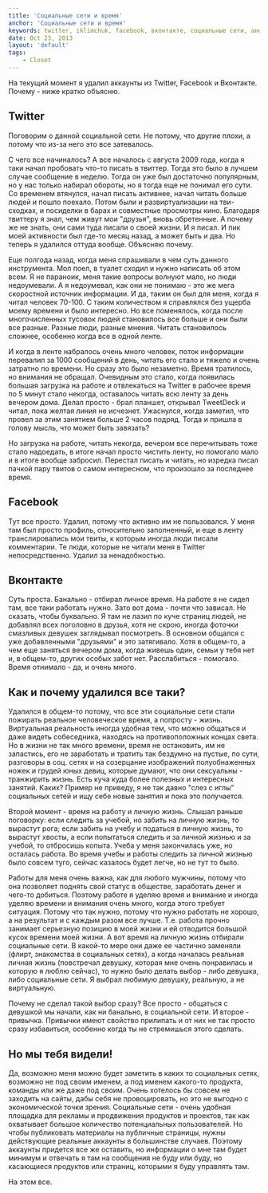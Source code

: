 ```yaml
---
title: 'Социальные сети и время'
anchor: 'Социальные сети и время'
keywords: twitter, iklimchuk, facebook, вконтакте, социальные сети, анонимность, время, жизнь
date: Oct 23, 2013
layout: 'default'
tags:
    - Closet
---
```


На текущий момент я удалил аккаунты из Twitter, Facebook и Вконтакте. Почему - ниже кратко объясню.

<!-- cut -->

## Twitter

Поговорим о данной социальной сети. Не потому, что другие плохи, а потому что из-за него это все затевалось.

С чего все начиналось? А все началось с августа 2009 года, когда я таки начал пробовать что-то писать в твиттер. Тогда это было в лучшем случае сообщение в неделю. Тогда он уже был достаточно популярным, но у нас только набирал обороты, но я тогда еще не понимал его сути. Со временем втянулся, начал писать активнее, начал читать больше людей и пошло поехало. Потом были и развиртуализации на тви-сходках, и посиделки в барах и совместные просмотры кино. Благодаря твиттеру я знал, чем живут мои "друзья", вновь обретенные. А почему же не знать, они сами туда писали о своей жизни. И я писал. И пик моей активности был где-то месяц назад, а может быть и два. Но теперь я удалился оттуда вообще. Объясняю почему.

Еще полгода назад, когда меня спрашивали в чем суть данного инструмента. Мол поел, в туалет сходил и нужно написать об этом всем. Я не параноик, меня такие вопросы волнуют мало, но люди недоумевали. А я недоумевал, как они не понимаю - это же мега скоростной источник информации. И да, таким он был для меня, когда я читал человек 70-100. С таким количеством я справлялся без ущерба моему времени и было интересно. Но все поменялось, когда после многочисленных тусовок людей становилось все больше и они были все разные. Разные люди, разные мнения. Читать становилось сложнее, особенно когда все в одной ленте.

И когда в ленте набралось очень много человек, поток информации перевалил за 1000 сообщений в день, читать его стало и тяжело и очень затратно по времени. Но сразу это было незаметно. Время тратилось, но внимания не обращал. Очевидным это стало, когда появилась большая загрузка на работе и отвлекаться на Twitter в рабочее время по 5 минут стало некогда, оставалось читать всю ленту за день вечером дома. Делал просто - брал планшет, открывал TweetDeck и читал, пока желтая линия не исчезнет. Ужаснулся, когда заметил, что провел за этим занятием больше 2 часов подряд. Тогда и пришла в голову мысль, что может быть завязать?

Но загрузка на работе, читать некогда, вечером все перечитывать тоже стало надоедать, в итоге начал просто чистить ленту, но помогало мало и в итоге вообще забросил. Перестал писать и читать, но изредка писал пачкой пару твитов о самом интересном, что произошло за последнее время.

## Facebook

Тут все просто. Удалил, потому что активно им не пользовался. У меня там был просто профиль, относительно заполненный, и еще в ленту транслировались мои твиты, к которым иногда люди писали комментарии. Те люди, которые не читали меня в Twitter непосредственно. Удалил за ненадобностью.

## Вконтакте

Суть проста. Банально - отбирал личное время. На работе я не сидел там, все таки работать нужно. Зато вот дома - почти что зависал. Не сказать, чтобы буквально. Я там не лазил по куче страниц людей, не добавлял всех поголовно в друзья, хотя не скрою, иногда фоточки смазливых девушек заглядывал посмотреть. В основном общался с уже добавленными "друзьями" и это затягивало. Хотя в общем-то, а чем еще заняться вечером дома, когда живешь один, семьи у тебя нет и, в общем-то, других особых забот нет. Расслабиться - помогало. Время отнимало - да, и очень много.

## Как и почему удалился все таки?

Удалился в общем-то потому, что все эти социальные сети стали пожирать реальное человеческое время, а попросту - жизнь. Виртуальная реальность иногда удобная тем, что можно общаться и даже видеть собеседника, находясь на противоположных концах света. Но в жизни не так много времени, время не остановить, им не запастись, его не заработать и тратить так бездумно на пустые, по сути, разговоры в соц. сетях и на созерцание изображений полуобнаженных ножек и грудей юных девиц, которые думают, что они сексуальны - транжирить жизнь. Есть куча куда более полезных и интересных занятий. Каких? Пример не приведу, я не так давно "слез с иглы" социальных сетей и ищу себе новые занятия и пока это получается.

Второй момент - время на работу и личную жизнь. Слышал раньше поговорку: если следить за учебой, но забить на личную жизнь, то вырастут рога; если забить на учебу и податься в личную жизнь, то вырастут хвосты, а если попытаться следить и за личной жизнью и за учебой, то отбросишь копыта. Учеба у меня закончилась уже, но осталась работа. Во время учебы и работы следить за личной жизнью было совсем туго, сейчас казалось будет легче, но не тут то было.

Работы для меня очень важна, как для любого мужчины, потому что она позволяет поднять свой статус в обществе, заработать денег и чего-то добиться. Поэтому работе я уделяю время и внимание и иногда уделяю времени и внимания очень много, когда этого требует ситуация. Потому что так нужно, потому что нужно работать не хорошо, а на результат и с каждым разом все лучше. Т.е. работа прочно занимает серьезную позицию в моей жизни и ей отводится большой кусок времени моей жизни. А вот время на личную жизнь отбирали социальные сети. В какой-то мере они даже ее частично заменяли (флирт, знакомства в социальных сетях), а когда началась реальная личная жизнь (повстречал девушку, которая мне очень понравилась и которую я люблю сейчас), то нужно было делать выбор - либо девушка, либо социальные сети. Я выбрал любимую девушку, реальную, а не виртуальную.

Почему не сделал такой выбор сразу? Все просто - общаться с девушкой мы начали, как ни банально, в социальной сети. И второе - привычка. Привычки имеют свойство прилипать и от них не так просто сразу избавиться, особенно когда ты не стремишься этого сделать.

## Но мы тебя видели!

Да, возможно меня можно будет заметить в каких то социальных сетях, возможно не под своим именем, а под именем какого-то продукта, команды или же даже под своим. Очень хотелось бы совсем не заходить на сайты, дабы себя не провоцировать, но это не выгодно с экономической точки зрения. Социальные сети - очень удобная площадка для рекламы и продвижения продуктов и проектов, так как охватывает большое количество потенциальных пользователей. Но чтобы публиковать материалы на публичные страницы, нужны действующие реальные аккаунты в большинстве случаев. Поэтому аккаунты придется все же оставить, но информации о мне там будет минимум и отвечать я там на сообщения не буду или буду, но касающиеся продуктов или страниц, которыми я буду управлять там.

На этом все.
